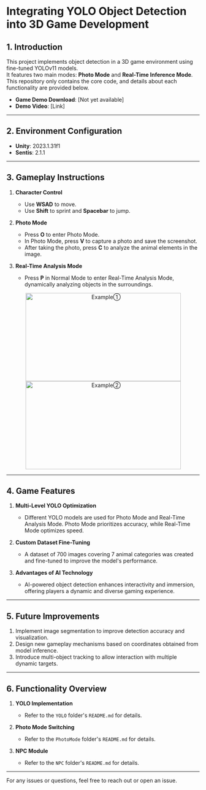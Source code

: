 # Integrating YOLO Object Detection into 3D Game Development

## 1. Introduction
This project implements object detection in a 3D game environment using fine-tuned YOLOv11 models.   
It features two main modes: **Photo Mode** and **Real-Time Inference Mode**. This repository only contains the core code, and details about each functionality are provided below.

- **Game Demo Download**: [Not yet available]  
- **Demo Video**: [Link]  

---

## 2. Environment Configuration
- **Unity**: 2023.1.31f1  
- **Sentis**: 2.1.1  

---

## 3. Gameplay Instructions
1. **Character Control**  
   - Use **WSAD** to move.  
   - Use **Shift** to sprint and **Spacebar** to jump.

2. **Photo Mode**  
   - Press **O** to enter Photo Mode.  
   - In Photo Mode, press **V** to capture a photo and save the screenshot.  
   - After taking the photo, press **C** to analyze the animal elements in the image.

3. **Real-Time Analysis Mode**  
   - Press **P** in Normal Mode to enter Real-Time Analysis Mode, dynamically analyzing objects in the surroundings.

<div align="center">
  <img src="画像①.png" alt="Example①" width="405" height="230">
  <img src="画像②.png" alt="Example②" width="405" height="230">
</div>

---

## 4. Game Features
1. **Multi-Level YOLO Optimization**  
   - Different YOLO models are used for Photo Mode and Real-Time Analysis Mode. Photo Mode prioritizes accuracy, while Real-Time Mode optimizes speed.

2. **Custom Dataset Fine-Tuning**  
   - A dataset of 700 images covering 7 animal categories was created and fine-tuned to improve the model's performance.

3. **Advantages of AI Technology**  
   - AI-powered object detection enhances interactivity and immersion, offering players a dynamic and diverse gaming experience.

---

## 5. Future Improvements
1. Implement image segmentation to improve detection accuracy and visualization.  
2. Design new gameplay mechanisms based on coordinates obtained from model inference.  
3. Introduce multi-object tracking to allow interaction with multiple dynamic targets.

---

## 6. Functionality Overview
1. **YOLO Implementation**  
   - Refer to the `YOLO` folder's `README.md` for details.

2. **Photo Mode Switching**  
   - Refer to the `PhotoMode` folder's `README.md` for details.

3. **NPC Module**  
   - Refer to the `NPC` folder's `README.md` for details.

---

For any issues or questions, feel free to reach out or open an issue.
